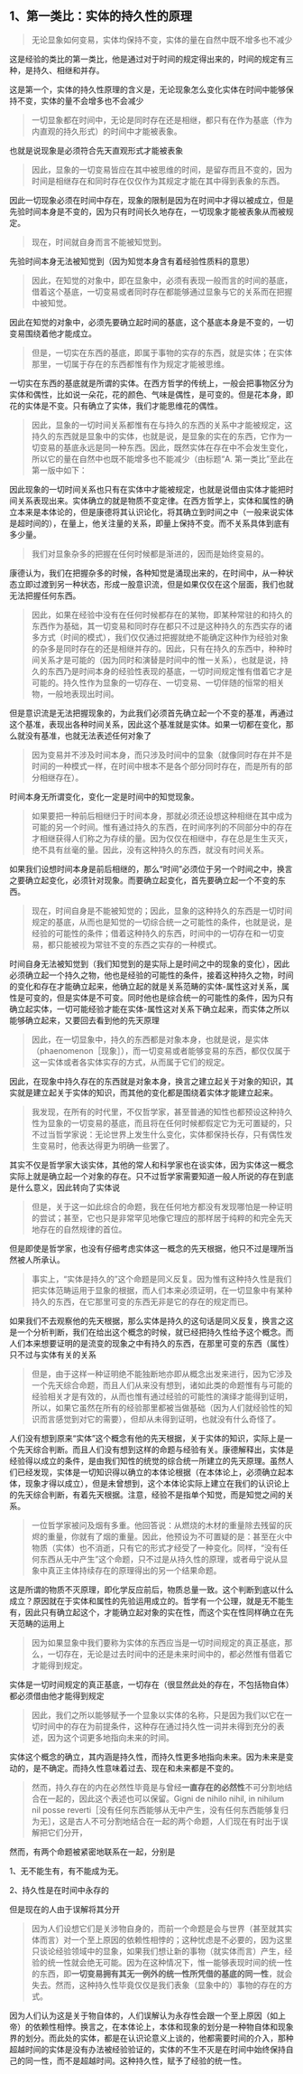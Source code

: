 <h2>1、<b>第一类比：实体的持久性的原理</b></h2><blockquote>无论显象如何变易，实体均保持不变，实体的量在自然中既不增多也不减少</blockquote><p>这是经验的类比的第一类比，他是通过对于时间的规定得出来的，时间的规定有三种，是持久、相继和并存。</p><p>这是第一个，实体的持久性原理的含义是，无论现象怎么变化实体在时间中能够保持不变，实体的量不会增多也不会减少</p><blockquote>一切显象都在时间中，无论是同时存在还是相继，都只有在作为基底（作为内直观的持久形式）的时间中才能被表象。</blockquote><p>也就是说现象是必须符合先天直观形式才能被表象</p><blockquote>因此，显象的一切变易皆应在其中被思维的时间，是留存而且不变的，因为时间是相继存在和同时存在仅仅作为其规定才能在其中得到表象的东西。</blockquote><p>因此一切现象必须在时间中存在，现象的限制是因为在时间中才得以被成立，但是先验时间本身是不变的，因为只有时间长久地存在，一切现象才能被表象从而被规定。</p><blockquote>现在，时间就自身而言不能被知觉到。</blockquote><p>先验时间本身无法被知觉到（因为知觉本身含有着经验性质料的意思）</p><blockquote>因此，在知觉的对象中，即在显象中，必须有表现一般而言的时间的基底，借着这个基底，一切变易或者同时存在都能够通过显象与它的关系而在把握中被知觉。</blockquote><p>因此在知觉的对象中，必须先要确立起时间的基底，这个基底本身是不变的，一切变易围绕着他才能成立。</p><blockquote>但是，一切实在东西的基底，即属于事物的实存的东西，就是实体；在实体那里，一切属于存在的东西都惟有作为规定才能被思维。</blockquote><p>一切实在东西的基底就是所谓的实体。在西方哲学的传统上，一般会把事物区分为实体和偶性，比如说一朵花，花的颜色、气味是偶性，是可变的。但是花本身，即花的实体是不变。只有确立了实体，我们才能思维花的偶性。</p><blockquote>因此，显象的一切时间关系都惟有在与持久的东西的关系中才能被规定，这持久的东西就是显象中的实体，也就是说，是显象的实在的东西，它作为一切变易的基底永远是同一种东西。因此，既然实体在存在中不会发生变化，所以它的量在自然中也既不能增多也不能减少（由标题“A. 第一类比”至此在第一版中如下：</blockquote><p>因此现象的一切时间关系也只有在实体中才能被规定，也就是说借由实体才能把时间关系表现出来。实体确立的就是物质不变定律。在西方哲学上，实体和属性的确立本来是本体论的，但是康德将其认识论化，将其确立到时间之中（一般来说实体是超时间的），在量上，他关注量的关系，即量上保持不变。而不关系具体到底有多少量。</p><blockquote>我们对显象杂多的把握在任何时候都是渐进的，因而是始终变易的。</blockquote><p>康德认为，我们在把握杂多的时候，各种知觉是涌现出来的，在时间中，从一种状态立即过渡到另一种状态，形成一股意识流，但是如果仅仅在这个层面，我们也就无法把握任何东西。</p><blockquote>因此，如果在经验中没有在任何时候都存在的某物，即某种常驻的和持久的东西作为基础，其一切变易和同时存在都只不过是这种持久的东西实存的诸多方式（时间的模式），我们仅仅通过把握就绝不能确定这种作为经验对象的杂多是同时存在的还是相继并存的。因此，只有在持久的东西中，种种时间关系才是可能的（因为同时和演替是时间中的惟一关系），也就是说，持久的东西乃是时间本身的经验性表现的基底，一切时间规定惟有借着它才是可能的。持久性作为显象的一切存在、一切变易、一切伴随的恒常的相关物，一般地表现出时间。</blockquote><p>但是意识流是无法把握现象的，为此我们必须首先确立起一个不变的基准，再通过这个基准，表现出各种时间关系，因此这个基准就是实体。如果一切都在变化，那么就没有基准，也就无法表述任何对象了</p><blockquote>因为变易并不涉及时间本身，而只涉及时间中的显象（就像同时存在并不是时间的一种模式一样，在时间中根本不是各个部分同时存在，而是所有的部分相继存在）。</blockquote><p>时间本身无所谓变化，变化一定是时间中的知觉现象。</p><blockquote>如果要把一种前后相继归于时间本身，那就必须还设想这种相继在其中成为可能的另一个时间。惟有通过持久的东西，在时间序列的不同部分中的存在才相继获得人们称之为存续的量。因为仅仅在相继中，存在总是生生灭灭，绝不具有丝毫的量。因此，没有这种持久的东西，就没有时间关系。</blockquote><p>如果我们设想时间本身是前后相继的，那么“时间”必须位于另一个时间之中，换言之要确立起变化，必须针对现象。而要确立起变化，首先要确立起一个不变的东西。</p><blockquote>现在，时间自身是不能被知觉的；因此，显象的这种持久的东西是一切时间规定的基底，从而也是知觉的一切综合统一之可能性的条件，也就是说，是经验的可能性的条件；借着这种持久的东西，时间中的一切存在和一切变易，都只能被视为常驻不变的东西之实存的一种模式。</blockquote><p>时间自身无法被知觉到（我们知觉到的是实际上是时间之中的现象的变化），因此必须确立起一个持久之物，他也是经验的可能性的条件，接着这种持久之物，时间的变化和存在才能确立起来，他确立起的就是关系范畴的实体-属性这对关系，属性是可变的，但是实体是不可变。同时他也是综合统一的可能性的条件，因为只有确立起实体，一切可能经验才能在实体-属性这对关系下确立起来，而实体之所以能够确立起来，又要回去看到他的先天原理</p><blockquote>因此，在一切显象中，持久的东西都是对象本身，也就是说，是实体（phaenomenon［现象］），而一切变易或者能够变易的东西，都仅仅属于这一实体或者各实体实存的方式，从而属于它们的规定。</blockquote><p>因此，在现象中持久存在的东西就是对象本身，换言之建立起关于对象的知识，其实就是建立起关于实体的知识，而其他的变化都是围绕着实体才能建立起来。</p><blockquote>我发现，在所有的时代里，不仅哲学家，甚至普通的知性也都预设这种持久性为显象的一切变易的基底，而且将在任何时候都假定它为无可置疑的，只不过当哲学家说：无论世界上发生什么变化，实体都保持长存，只有偶性发生变易时，他表达得更为明确一些罢了。</blockquote><p>其实不仅是哲学家大谈实体，其他的常人和科学家也在谈实体，因为实体这一概念实际上就是确立起一个对象的存在。只不过哲学家需要知道一般人所说的存在到底是什么意义，因此转向了实体说</p><blockquote>但是，关于这一如此综合的命题，我在任何地方都没有发现哪怕是一种证明的尝试；甚至，它也只是非常罕见地像它理应的那样居于纯粹的和完全先天地存在的自然规律的首位。</blockquote><p>但是即使是哲学家，也没有仔细考虑实体这一概念的先天根据，他只不过是理所当然被人所承认。</p><blockquote>事实上，“实体是持久的”这个命题是同义反复。因为惟有这种持久性是我们把实体范畴运用于显象的根据，而人们本来必须证明，在一切显象中有某种持久的东西，在它那里可变的东西无非是它的存在的规定而已。</blockquote><p>如果我们不去观察他的先天根据，那么实体是持久的这句话是同义反复，换言之这是一个分析判断，我们在给出这个概念的时候，就已经把持久性给予这个概念。而人们本来想要证明的是流变的现象之中有持久的东西，在那里可变的东西（属性）只不过与实体有关的关系</p><blockquote>但是，由于这样一种证明绝不能独断地亦即从概念出发来进行，因为它涉及一个先天综合命题，而且人们从来没有想到，诸如此类的命题惟有与可能的经验相关才是有效的，从而也惟有通过经验的可能性的演绎才能得到证明，所以，如果它虽然在所有的经验那里都被当做基础（因为人们就经验性的知识而言感觉到对它的需要），但却从未得到证明，也就没有什么奇怪了。</blockquote><p>人们没有想到原来“实体”这个概念有他的先天根据，关于实体的知识，实际上是一个先天综合判断。而且人们没有想到这样的命题与经验有关。康德解释出，实体是经验得以成立的条件，是由我们知性的统觉的综合统一所建立的先天原理。虽然人们已经发现，实体是一切知识得以确立的本体论根据（在本体论上，必须确立起本体，现象才得以成立），但是未曾想到，这个本体论实际上建立在我们的认识论上的先天综合判断，有着先天根据。注意，经验不是指单个知觉，而是知觉之间的关系。</p><blockquote>一位哲学家被问及烟有多重。他回答说：从燃烧的木材的重量除去残留的灰烬的重量，你就有了烟的重量。因此，他预设为不可置疑的是：甚至在火中物质（实体）也不消逝，只有它的形式才经受了一种变化。同样，“没有任何东西从无中产生”这个命题，只不过是从持久性的原理，或者毋宁说从显象中真正主体持续存在的原理得出的另一个结果命题。</blockquote><p>这是所谓的物质不灭原理，即化学反应前后，物质总量一致。这个判断到底以什么成立？原因就在于实体和属性的先验运用成立的。哲学有一个公理，就是无不能生有，因此只有确立起这个，才能确立起对象的实在性，而这个实在性同样确立在先天范畴的运用上</p><blockquote>因为如果显象中我们要称为实体的东西应当是一切时间规定的真正基底，那么，一切存在，无论是过去时间中的还是未来时间中的，都必然惟有借着它才能得到规定。</blockquote><p>实体是一切时间规定的真正基底，一切存在（很显然此处的存在，不包括物自体）都必须借由他才能得到规定</p><blockquote>因此，我们之所以能够赋予一个显象以实体的名称，只是因为我们以它在一切时间中的存在为前提条件，这种存在通过持久性一词并未得到充分的表述，因为这个词更多地指向未来的时间。</blockquote><p>实体这个概念的确立，其内涵是持久性，而持久性更多地指向未来。因为未来是变动的，是不确定。而持久性意味着过去、现在和未来都是不变的。</p><blockquote>然而，持久存在的内在必然性毕竟是与曾经<b>一直存在的必然性</b>不可分割地结合在一起的，因此这个表述也可以保留。Gigni de nihilo nihil, in nihilum nil posse reverti［没有任何东西能够从无中产生，没有任何东西能够复归为无］，这是古人不可分割地结合在一起的两个命题，人们现在有时出于误解把它们分开，</blockquote><p>然而，有两个命题被紧密地联系在一起，分别是</p><p>1、无不能生有，有不能成为无。</p><p>2、持久性是在时间中永存的</p><p>但是现在的人由于误解将其分开</p><blockquote>因为人们设想它们是关涉物自身的，而前一个命题是会与世界（甚至就其实体而言）对一个至上原因的依赖性相悖的；这种忧虑是不必要的，因为这里只谈论经验领域中的显象，如果我们想让新的事物（就实体而言）产生，经验的统一性就会绝无可能。因为在这种情况下，惟一能够表现时间的统一性的东西，即<b>一切变易拥有其无一例外的统一性所凭借的基底的同一性</b>，就会失去。然而，这种持久性毕竟仅仅是我们表象（显象中的）事物的存在的方式。</blockquote><p>因为人们认为这是关于物自体的，人们误解认为永存性会跟一个至上原因（如上帝）的依赖性相悖。换言之，在本体论上，本体和现象的划分是一种物自体和现象界的划分。而此处的实体，都是在认识论意义上谈的，他都需要时间的介入，那种超越时间的实体是没有办法被经验验证的，实体的不生不灭是在时间中始终保持自己的同一性，而不是超越时间。这种持久性，赋予了经验的统一性。</p><p></p>
